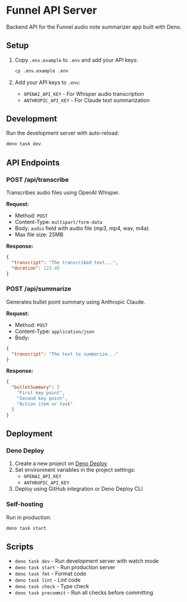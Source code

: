 # Funnel API Server

Backend API for the Funnel audio note summarizer app built with Deno.

## Setup

1. Copy `.env.example` to `.env` and add your API keys:
   ```bash
   cp .env.example .env
   ```

2. Add your API keys to `.env`:
   - `OPENAI_API_KEY` - For Whisper audio transcription
   - `ANTHROPIC_API_KEY` - For Claude text summarization

## Development

Run the development server with auto-reload:

```bash
deno task dev
```

## API Endpoints

### POST /api/transcribe

Transcribes audio files using OpenAI Whisper.

**Request:**

- Method: `POST`
- Content-Type: `multipart/form-data`
- Body: `audio` field with audio file (mp3, mp4, wav, m4a)
- Max file size: 25MB

**Response:**

```json
{
  "transcript": "The transcribed text...",
  "duration": 123.45
}
```

### POST /api/summarize

Generates bullet point summary using Anthropic Claude.

**Request:**

- Method: `POST`
- Content-Type: `application/json`
- Body:

```json
{
  "transcript": "The text to summarize..."
}
```

**Response:**

```json
{
  "bulletSummary": [
    "First key point",
    "Second key point",
    "Action item or task"
  ]
}
```

## Deployment

### Deno Deploy

1. Create a new project on [Deno Deploy](https://deno.com/deploy)
2. Set environment variables in the project settings:
   - `OPENAI_API_KEY`
   - `ANTHROPIC_API_KEY`
3. Deploy using GitHub integration or Deno Deploy CLI

### Self-hosting

Run in production:

```bash
deno task start
```

## Scripts

- `deno task dev` - Run development server with watch mode
- `deno task start` - Run production server
- `deno task fmt` - Format code
- `deno task lint` - Lint code
- `deno task check` - Type check
- `deno task precommit` - Run all checks before committing
